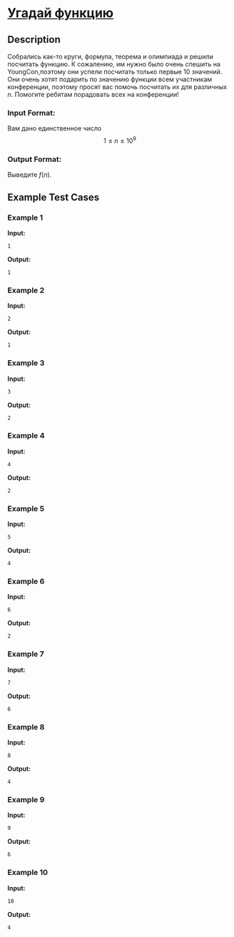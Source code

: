 # [Угадай функцию](link)

## Description

Собрались как-то круги, формула, теорема и олимпиада и решили посчитать функцию. К сожалению, им нужно было очень спешить на YoungCon,поэтому они успели посчитать только первые 10 значений. Они очень хотят подарить по значению функции всем участникам конференции, поэтому просят вас помочь посчитать их для различных $n$. Помогите  ребятам порадовать всех на конференции!
### Input Format:

Вам дано единственное число $$1 \le n \le 10^9$$

### Output Format:

Выведите $f(n)$.

## Example Test Cases

### Example 1

**Input:**
```
1

```

**Output:**
```
1

```

### Example 2

**Input:**
```
2

```

**Output:**
```
1

```

### Example 3

**Input:**
```
3

```

**Output:**
```
2

```

### Example 4

**Input:**
```
4

```

**Output:**
```
2

```

### Example 5

**Input:**
```
5

```

**Output:**
```
4

```

### Example 6

**Input:**
```
6

```

**Output:**
```
2

```

### Example 7

**Input:**
```
7

```

**Output:**
```
6

```

### Example 8

**Input:**
```
8

```

**Output:**
```
4

```

### Example 9

**Input:**
```
9

```

**Output:**
```
6

```

### Example 10

**Input:**
```
10

```

**Output:**
```
4

```

